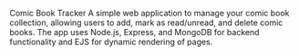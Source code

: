 Comic Book Tracker
A simple web application to manage your comic book collection, allowing users to add, mark as read/unread, and delete comic books. The app uses Node.js, Express, and MongoDB for backend functionality and EJS for dynamic rendering of pages.
